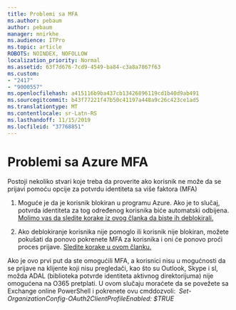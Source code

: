 ```yaml
---
title: Problemi sa MFA
ms.author: pebaum
author: pebaum
manager: mnirkhe
ms.audience: ITPro
ms.topic: article
ROBOTS: NOINDEX, NOFOLLOW
localization_priority: Normal
ms.assetid: 63f7d676-7cd9-4549-ba84-c3a8a7867f63
ms.custom:
- "2417"
- "9000557"
ms.openlocfilehash: a415116b9ba437cb13426896119cd1b40d9ab491
ms.sourcegitcommit: b43f77221f47b50c41197a448a9c26c423ce1ad5
ms.translationtype: MT
ms.contentlocale: sr-Latn-RS
ms.lasthandoff: 11/15/2019
ms.locfileid: "37768851"
---
```

# <a name="issues-with-azure-mfa"></a>Problemi sa Azure MFA
Postoji nekoliko stvari koje treba da proverite ako korisnik ne može da se prijavi pomoću opcije za potvrdu identiteta sa više faktora (MFA)

1. Moguće je da je korisnik blokiran u programu Azure. Ako je to slučaj, potvrda identiteta za tog određenog korisnika biće automatski odbijena. [Molimo vas da sledite korake iz ovog članka da biste ih deblokirali.](https://docs.microsoft.com/azure/active-directory/authentication/howto-mfa-mfasettings#block-and-unblock-users)

2. Ako deblokiranje korisnika nije pomoglo ili korisnik nije blokiran, možete pokušati da ponovo pokrenete MFA za korisnika i oni će ponovo proći proces prijave. [Sledite korake u ovom članku.](https://docs.microsoft.com/azure/active-directory/authentication/howto-mfa-userdevicesettings#require-users-to-provide-contact-methods-again)

Ako je ovo prvi put da ste omogućili MFA, a korisnici nisu u mogućnosti da se prijave na klijente koji nisu pregledači, kao što su Outlook, Skype i sl, možda ADAL (biblioteka potvrde identiteta aktivnog direktorijuma) nije omogućena na O365 pretplati. U ovom slučaju moraćete da se povežete sa Exchange online PowerShell i pokrenete ovu cmddozvoli:  *Set-OrganizationConfig-OAuth2ClientProfileEnabled: $TRUE*